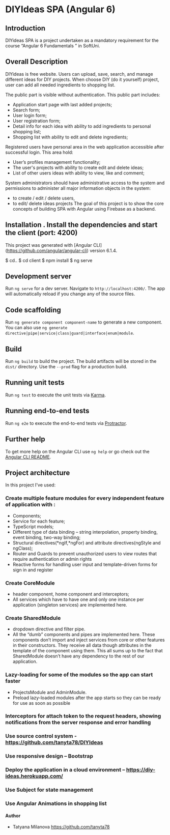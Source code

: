 # DIYIdeas SPA (Angular 6)
## Introduction
DIYideas SPA is a project undertaken as a mandatory requirement for the course “Angular 6 Fundamentals ” in SoftUni. 
## Overall Description 
   DIYideas is free website. Users can upload, save, search, and manage different ideas for DIY projects. When choose DIY (do it yourself) project, user can add all needed ingredients to shopping list.

The public part is visible without authentication. This public part includes:
  - Application start page with last added projects;
  - Search form;
  - User login form;
  - User registration form;
  - Detail info for each idea with ability to add ingredients to personal shopping list;
  - Shopping list with ability to edit and delete ingredients;


Registered users have personal area in the web application accessible after successful login. This area hold:
   - User’s profiles management functionality;
   - The user's projects with ability to create edit and delete ideas;
   - List of other users ideas with ability to view, like and comment;

System administrators should have administrative access to the system and permissions to administer all major information objects in the system:
-  to create / edit / delete users,
-  to edit/ delete ideas projects
The goal of this project is to show the core concepts of building SPA with Angular using Firebase as a backend. 

## Installation . Install the dependencies and start the client (port: 4200)
This project was generated with [Angular CLI] (https://github.com/angular/angular-cli) version 6.1.4.

$ cd..
$ cd client
$ npm install
$ ng serve

## Development server
Run `ng serve` for a dev server. Navigate to `http://localhost:4200/`. The app will automatically reload if you change any of the source files.
## Code scaffolding

Run `ng generate component component-name` to generate a new component. You can also use `ng generate directive|pipe|service|class|guard|interface|enum|module`.
## Build
Run `ng build` to build the project. The build artifacts will be stored in the `dist/` directory. Use the `--prod` flag for a production build.
## Running unit tests
Run `ng test` to execute the unit tests via [Karma](https://karma-runner.github.io).
## Running end-to-end tests
Run `ng e2e` to execute the end-to-end tests via [Protractor](http://www.protractortest.org/).
## Further help
To get more help on the Angular CLI use `ng help` or go check out the [Angular CLI README](https://github.com/angular/angular-cli/blob/master/README.md).
## Project architecture
 In this project I've used:
### Create multiple feature modules for every independent feature of application with :
  - Components;
  - Service for each feature;
  - TypeScript models;      
  - Different type of data binding – string interpolation, property binding, event binding, two-way binding;
  - Structural directives(*ngIf,*ngFor) and attribute directives(ngStyle and ngClass);
  - Router and Guards to prevent unauthorized users to view routes that require authentication or admin rights
  - Reactive forms for handling user input and template-driven forms for sign in and register
### Create CoreModule 
   - header component, home component and interceptors;
   - All services which have to have one and only one instance per application (singleton services) are implemented here.
### Create SharedModule 
  - dropdown directive and filter pipe.
  - All the “dumb” components and pipes are implemented here. These components don’t import and inject services from core or other features in their constructors. They receive all data though attributes in the template of the component using them. This all sums up to the fact that SharedModule doesn’t have any dependency to the rest of our application.
### Lazy-loading for some of the modules so the app can start faster 
  - ProjectsModule and AdminModule.
  - Preload lazy-loaded modules after the app starts so they can be ready for use as soon as possible
### Interceptors for attach token to the request headers, showing notifications from the server response and error handling
### Use source control system - https://github.com/tanyta78/DIYIdeas
### Use responsive design – Bootstrap
### Deploy the application in a cloud environment –  https://diy-ideas.herokuapp.com/
### Use Subject for state management
### Use Angular Animations in shopping list
#### Author
* Tatyana Milanova https://github.com/tanyta78


